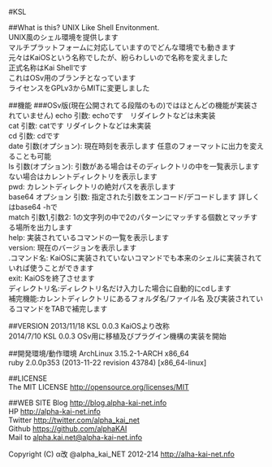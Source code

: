 #KSL
  
  
##What is this?
UNIX Like Shell Envitonment.  
UNIX風のシェル環境を提供します  
マルチプラットフォームに対応していますのでどんな環境でも動きます  
元々はKaiOSという名称でしたが、紛らわしいので名称を変えました  
正式名称はKai Shellです  
これはOSv用のブランチとなっています  
ライセンスをGPLv3からMITに変更しました  
  
  
##機能
###OSv版(現在公開されてる段階のもの)ではほとんどの機能が実装されていません)
    echo 引数: echoです　リダイレクトなどは未実装  
    cat 引数: catです リダイレクトなどは未実装  
    cd 引数: cdです  
    date 引数(オプション): 現在時刻を表示します 任意のフォーマットに出力を変えることも可能  
    ls 引数(オプション): 引数がある場合はそのディレクトリの中を一覧表示します ない場合はカレントディレクトリを表示します  
    pwd: カレントディレクトリの絶対パスを表示します  
    base64 オプション 引数: 指定された引数をエンコード/デコードします 詳しくはbase64 -hで  
    match 引数1,引数2: 1の文字列の中で2のパターンにマッチする個数とマッチする場所を出力します  
    help: 実装されているコマンドの一覧を表示します  
    version: 現在のバージョンを表示します  
    .コマンド名: KaiOSに実装されていないコマンドでも本来のシェルに実装されていれば使うことができます  
    exit: KaiOSを終了させます  
    ディレクトリ名:ディレクトリ名だけ入力した場合に自動的にcdします  
    補完機能:カレントディレクトリにあるフォルダ名/ファイル名 及び実装されているコマンドをTABで補完します  
  
  
##VERSION
2013/11/18 KSL 0.0.3 KaiOSより改称  
2014/7/10  KSL 0.0.3 OSv用に移植及びプラグイン機構の実装を開始  
  
##開発環境/動作環境
 ArchLinux 3.15.2-1-ARCH x86_64  
ruby 2.0.0p353 (2013-11-22 revision 43784) [x86_64-linux]  
  
  
##LICENSE  
The MIT LICENSE <http://opensource.org/licenses/MIT>
  
##WEB SITE
Blog <http://blog.alpha-kai-net.info>  
HP <http://alpha-kai-net.info>  
Twitter <http://twitter.com/alpha_kai_net>  
Github <https://github.com/alphaKAI>  
Mail to <alpha.kai.net@alpha-kai-net.info>  
  
  
Copyright (C) α改 @alpha_kai_NET 2012-214 http://alha-kai-net.nfo
